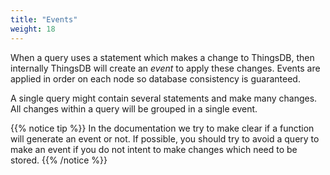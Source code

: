 ```yaml
---
title: "Events"
weight: 18
---
```


When a query uses a statement which makes a change to ThingsDB, then internally ThingsDB will create an *event* to apply these changes.
Events are applied in order on each node so database consistency is guaranteed.

A single query might contain several statements and make many changes. All changes within a query will be grouped in a single event.

{{% notice tip %}}
In the documentation we try to make clear if a function will generate an event or not. If possible, you should try to avoid a query to make an
event if you do not intent to make changes which need to be stored.
{{% /notice %}}